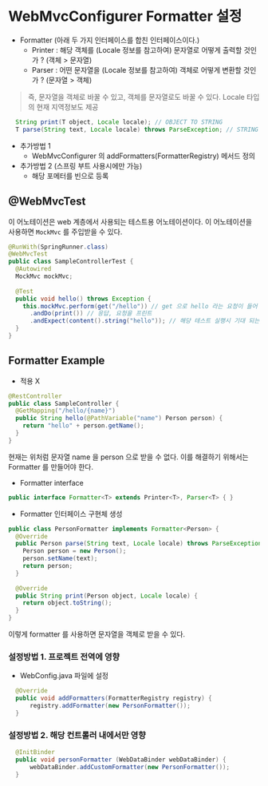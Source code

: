 # WebMvcConfigurer Formatter 설정

- Formatter (아래 두 가지 인터페이스를 합친 인터페이스이다.)
  - Printer : 해당 객체를 (Locale 정보를 참고하여) 문자열로 어떻게 출력할 것인가 ? (객체 > 문자열)
  - Parser : 어떤 문자열을 (Locale 정보를 참고하여) 객체로 어떻게 변환할 것인가 ? (문자열 > 객체)
  
> 즉, 문자열을 객체로 바꿀 수 있고, 객체를 문자열로도 바꿀 수 있다. Locale 타입의 현재 지역정보도 제공

```java
  String print(T object, Locale locale); // OBJECT TO STRING
  T parse(String text, Locale locale) throws ParseException; // STRING TO OBJECT
```
  
- 추가방법 1
  - WebMvcConfigurer 의 addFormatters(FormatterRegistry) 메서드 정의
- 추가방법 2 (스프링 부트 사용시에만 가능)
  - 해당 포메터를 빈으로 등록
  
## @WebMvcTest

이 어노테이션은 web 계층에서 사용되는 테스트용 어노테이션이다. 이 어노테이션을 사용하면 `MockMvc` 를 주입받을 수 있다.

```java
@RunWith(SpringRunner.class)
@WebMvcTest
public class SampleControllerTest {
  @Autowired
  MockMvc mockMvc;
  
  @Test
  public void hello() throws Exception {
    this.mockMvc.perform(get("/hello")) // get 으로 hello 라는 요청이 들어 왔을 때
      .andDo(print()) // 응답, 요청을 프린트
      .andExpect(content().string("hello")); // 해당 테스트 실행시 기대 되는(예상되는) 결과
  }
}
```

## Formatter Example

- 적용 X

```java
@RestController
public class SampleController {
  @GetMapping("/hello/{name}") 
  public String hello(@PathVariable("name") Person person) {
    return "hello" + person.getName();
  } 
}
```

현재는 위처럼 문자열 name 을 person 으로 받을 수 없다. 이를 해결하기 위해서는 Formatter 를 만들어야 한다.

- Formatter interface
  
```java
public interface Formatter<T> extends Printer<T>, Parser<T> { }
```

- Formatter 인터페이스 구현체 생성

```java
public class PersonFormatter implements Formatter<Person> {
  @Override
  public Person parse(String text, Locale locale) throws ParseException {
    Person person = new Person();
    person.setName(text);
    return person;
  }
  
  @Override
  public String print(Person object, Locale locale) {
    return object.toString();
  }
}
```

이렇게 formatter 를 사용하면 문자열을 객체로 받을 수 있다.
  
### 설정방법 1. 프로젝트 전역에 영향

- WebConfig.java 파일에 설정

```java
  @Override
  public void addFormatters(FormatterRegistry registry) {
      registry.addFormatter(new PersonFormatter());
  }
```    

### 설정방법 2. 해당 컨트롤러 내에서만 영향

```java
  @InitBinder
  public void personFormatter (WebDataBinder webDataBinder) {
      webDataBinder.addCustomFormatter(new PersonFormatter());
  }
```  
